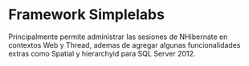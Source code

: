 Framework Simplelabs
====================

Principalmente permite administrar las sesiones de NHibernate en contextos Web y Thread, ademas de agregar algunas funcionalidades extras como Spatial y hierarchyid para SQL Server 2012. 
